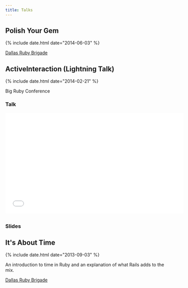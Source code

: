 ```yaml
---
title: Talks
---
```


## Polish Your Gem
{% include date.html date="2014-06-03" %}

[Dallas Ruby Brigade][2]

<script async class="speakerdeck-embed" data-id="5ead83f0cdcc01316bf61e853270e897" data-ratio="1.77777777777778" src="//speakerdeck.com/assets/embed.js"></script>

## ActiveInteraction (Lightning Talk)
{% include date.html date="2014-02-21" %}

Big Ruby Conference

### Talk
<div class="embed-container" style="margin-bottom:30px">
  <iframe width="560" height="315" src="//www.youtube.com/embed/Gn75H9D3nOg?rel=0#t=3m22s" frameborder="0" allowfullscreen></iframe>
</div>

### Slides
<script async class="speakerdeck-embed" data-id="a3efa2d07d680131ee4b025a303c0b4c" data-ratio="1.77777777777778" src="//speakerdeck.com/assets/embed.js"></script>

## It's About Time
{% include date.html date="2013-09-03" %}

An introduction to time in Ruby and an explanation of what Rails adds to the mix.

[Dallas Ruby Brigade][1]

<script async class="speakerdeck-embed" data-id="65ff6b10f7a60130b70c5ebc3e751cce" data-ratio="1.77777777777778" src="//speakerdeck.com/assets/embed.js"></script>

[1]: http://www.dallasrb.org/events/september-meeting-it-s-about-time
[2]: http://www.dallasrb.org/events/polish-your-gem
